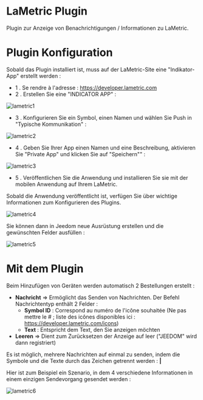 # LaMetric Plugin

Plugin zur Anzeige von Benachrichtigungen / Informationen zu LaMetric.

# Plugin Konfiguration 

Sobald das Plugin installiert ist, muss auf der LaMetric-Site eine "Indikator-App" erstellt werden :

-   1 \. Se rendre à l'adresse : <https://developer.lametric.com>
-   2 \. Erstellen Sie eine "INDICATOR APP" :

![lametric1](../images/lametric1.png)

-   3 \. Konfigurieren Sie ein Symbol, einen Namen und wählen Sie Push in "Typische Kommunikation" :

![lametric2](../images/lametric2.png)

-   4 \. Geben Sie Ihrer App einen Namen und eine Beschreibung, aktivieren Sie "Private App" und klicken Sie auf "Speichern"" :

![lametric3](../images/lametric3.png)

-   5 \. Veröffentlichen Sie die Anwendung und installieren Sie sie mit der mobilen Anwendung auf Ihrem LaMetric.

Sobald die Anwendung veröffentlicht ist, verfügen Sie über wichtige Informationen zum Konfigurieren des Plugins.

![lametric4](../images/lametric4.png)

Sie können dann in Jeedom neue Ausrüstung erstellen und die gewünschten Felder ausfüllen :

![lametric5](../images/lametric5.png)

# Mit dem Plugin 

Beim Hinzufügen von Geräten werden automatisch 2 Bestellungen erstellt :

-   **Nachricht** ⇒ Ermöglicht das Senden von Nachrichten. Der Befehl Nachrichtentyp enthält 2 Felder : 
    - **Symbol ID** : Correspond au numéro de l'icône souhaitée (Ne pas mettre le \# ; liste des icônes disponibles ici : <https://developer.lametric.com/icons>)
    - **Text** : Entspricht dem Text, den Sie anzeigen möchten
-   **Leeren** ⇒ Dient zum Zurücksetzen der Anzeige auf leer ("JEEDOM" wird dann registriert)

Es ist möglich, mehrere Nachrichten auf einmal zu senden, indem die Symbole und die Texte durch das Zeichen getrennt werden : **|**

Hier ist zum Beispiel ein Szenario, in dem 4 verschiedene Informationen in einem einzigen Sendevorgang gesendet werden :

![lametric6](../images/lametric6.png)

